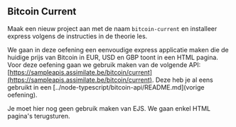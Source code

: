 ## Bitcoin Current

Maak een nieuw project aan met de naam `bitcoin-current` en installeer express volgens de instructies in de theorie les.

We gaan in deze oefening een eenvoudige express applicatie maken die de huidige prijs van Bitcoin in EUR, USD en GBP toont in een HTML pagina. Voor deze oefening gaan we gebruik maken van de volgende API: [https://sampleapis.assimilate.be/bitcoin/current](https://sampleapis.assimilate.be/bitcoin/current). Deze heb je al eens gebruikt in een [../node-typescript/bitcoin-api/README.md](vorige oefening).

Je moet hier nog geen gebruik maken van EJS. We gaan enkel HTML pagina's terugsturen.